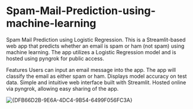 # Spam-Mail-Prediction-using-machine-learning

Spam Mail Prediction using Logistic Regression.
This is a Streamlit-based web app that predicts whether an email is spam or ham (not spam) using machine learning. The app utilizes a Logistic Regression model and is hosted using pyngrok for public access.

Features
Users can input an email message into the app.
The app will classify the email as either spam or ham.
Displays model accuracy on test data.
Simple and intuitive web interface built with Streamlit.
Hosted online via pyngrok, allowing easy sharing of the app.

![{DFB66D2B-9E6A-4DC4-9B54-6499F056FC3A}](https://github.com/user-attachments/assets/29fd5d61-af1d-4f21-bfde-6ef90d05a407)

